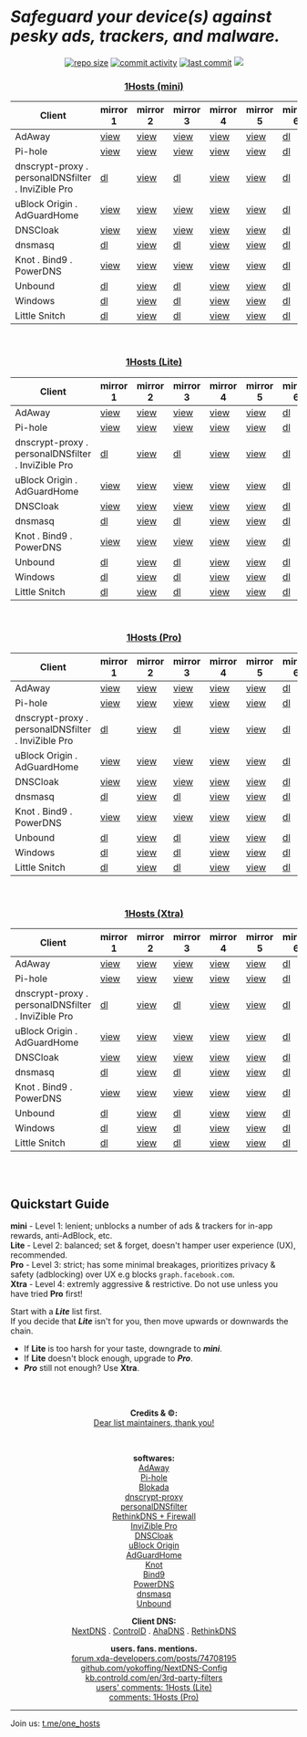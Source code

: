 # ***Safeguard your device(s) against pesky ads, trackers, and malware.***<br>
<p align="center">
    <a href="https://github.com/badmojr/1Hosts"><img src="https://img.shields.io/github/repo-size/badmojr/1Hosts?logo=adblock&style=plastic" alt="repo size"></a>
    <a href="https://github.com/badmojr/1Hosts/commits/master"><img src="https://img.shields.io/github/commit-activity/w/badmojr/1Hosts?logo=adblock&style=plastic" alt="commit activity"></a>
    <a href="https://github.com/badmojr/1Hosts/commits/master"><img src="https://badgen.net/github/last-commit/badmojr/1Hosts?label=Updated&cache=0&color=purple&icon=github" alt="last commit"></a>
    <a href="https://github.com/badmojr/1Hosts"><img src="https://hits.seeyoufarm.com/api/count/incr/badge.svg?url=https%3A%2F%2Fgithub.com%2Fbadmojr%2F1Hosts_fGHyh&count_bg=%234572CD&title_bg=%23555555&icon=&icon_color=%23E7E7E7&title=views%3A+%28today%2FTotal%29&edge_flat=false"/></a>
</p>

<h3 align="center"><id="mini"><strong><ins>1Hosts (mini)</ins></strong></h3>
<table align="center">
<thead>
<tr>
<th>Client</th>
<th>mirror 1</th>
<th>mirror 2</th>
<th>mirror 3</th>
<th>mirror 4</th>
<th>mirror 5</th>
<th>mirror 6</th>
<th>mirror 7</th>
</tr>
</thead>
<tbody>
<tr>
<td>AdAway</td>
<td><a href="https://o0.pages.dev/mini/hosts.txt">view</a></td>
<td><a href="https://badmojr.gitlab.io/1hosts/mini/hosts.txt">view</a></td>
<td><a href="https://badmojr.github.io/1Hosts/mini/hosts.txt">view</a></td>
<td><a href="https://gitlab.com/badmojr/1hosts/-/raw/main/mini/hosts.txt">view</a></td>
<td><a href="https://raw.githubusercontent.com/badmojr/1Hosts/master/mini/hosts.txt">view</a></td>
<td><a href="https://github.com/badmojr/1Hosts/releases/download/latest/1hosts-mini_hosts.txt">dl</a></td>
<td><a href="https://cdn.jsdelivr.net/gh/badmojr/1Hosts@master/mini/hosts.txt">view</a></td>
</tr>
<tr>
<td>Pi-hole</td>
<td><a href="https://o0.pages.dev/mini/domains.txt">view</a></td>
<td><a href="https://badmojr.gitlab.io/1hosts/mini/domains.txt">view</a></td>
<td><a href="https://badmojr.github.io/1Hosts/mini/domains.txt">view</a></td>
<td><a href="https://gitlab.com/badmojr/1hosts/-/raw/main/mini/domains.txt">view</a></td>
<td><a href="https://raw.githubusercontent.com/badmojr/1Hosts/master/mini/domains.txt">view</a></td>
<td><a href="https://github.com/badmojr/1Hosts/releases/download/latest/1hosts-mini_domains.txt">dl</a></td>
<td><a href="https://cdn.jsdelivr.net/gh/badmojr/1Hosts@master/mini/domains.txt">view</a></td>
</tr>
<tr>
<td>dnscrypt-proxy . personalDNSfilter . InviZible Pro</td>
<td><a href="https://o0.pages.dev/mini/domains.wildcards">dl</a></td>
<td><a href="https://badmojr.gitlab.io/1hosts/mini/domains.wildcards">view</a></td>
<td><a href="https://badmojr.github.io/1Hosts/mini/domains.wildcards">dl</a></td>
<td><a href="https://gitlab.com/badmojr/1hosts/-/raw/main/mini/domains.wildcards">view</a></td>
<td><a href="https://raw.githubusercontent.com/badmojr/1Hosts/master/mini/domains.wildcards">view</a></td>
<td><a href="https://github.com/badmojr/1Hosts/releases/download/latest/1hosts-mini_domains.wildcards">dl</a></td>
<td><a href="https://cdn.jsdelivr.net/gh/badmojr/1Hosts@master/mini/domains.wildcards">dl</a></td>
</tr>
<tr>
<td>uBlock Origin . AdGuardHome</td>
<td><a href="https://o0.pages.dev/mini/adblock.txt">view</a></td>
<td><a href="https://badmojr.gitlab.io/1hosts/mini/adblock.txt">view</a></td>
<td><a href="https://badmojr.github.io/1Hosts/mini/adblock.txt">view</a></td>
<td><a href="https://gitlab.com/badmojr/1hosts/-/raw/main/mini/adblock.txt">view</a></td>
<td><a href="https://raw.githubusercontent.com/badmojr/1Hosts/master/mini/adblock.txt">view</a></td>
<td><a href="https://github.com/badmojr/1Hosts/releases/download/latest/1hosts-mini_adblock.txt">dl</a></td>
<td><a href="https://cdn.jsdelivr.net/gh/badmojr/1Hosts@master/mini/adblock.txt">view</a></td>
</tr>
<tr>
<td>DNSCloak</td>
<td><a href="https://o0.pages.dev/mini/wildcards.txt">view</a></td>
<td><a href="https://badmojr.gitlab.io/1hosts/mini/wildcards.txt">view</a></td>
<td><a href="https://badmojr.github.io/1Hosts/mini/wildcards.txt">view</a></td>
<td><a href="https://gitlab.com/badmojr/1hosts/-/raw/main/mini/wildcards.txt">view</a></td>
<td><a href="https://raw.githubusercontent.com/badmojr/1Hosts/master/mini/wildcards.txt">view</a></td>
<td><a href="https://github.com/badmojr/1Hosts/releases/download/latest/1hosts-mini_wildcards.txt">dl</a></td>
<td><a href="https://cdn.jsdelivr.net/gh/badmojr/1Hosts@master/mini/wildcards.txt">view</a></td>
</tr>
<tr>
<td>dnsmasq</td>
<td><a href="https://o0.pages.dev/mini/dnsmasq.conf">dl</a></td>
<td><a href="https://badmojr.gitlab.io/1hosts/mini/dnsmasq.conf">view</a></td>
<td><a href="https://badmojr.github.io/1Hosts/mini/dnsmasq.conf">dl</a></td>
<td><a href="https://gitlab.com/badmojr/1hosts/-/raw/main/mini/dnsmasq.conf">view</a></td>
<td><a href="https://raw.githubusercontent.com/badmojr/1Hosts/master/mini/dnsmasq.conf">view</a></td>
<td><a href="https://github.com/badmojr/1Hosts/releases/download/latest/1hosts-mini_dnsmasq.conf">dl</a></td>
<td><a href="https://cdn.jsdelivr.net/gh/badmojr/1Hosts@master/mini/dnsmasq.conf">view</a></td>
</tr>
<tr>
<td>Knot . Bind9 . PowerDNS</td>
<td><a href="https://o0.pages.dev/mini/rpz.txt">view</a></td>
<td><a href="https://badmojr.gitlab.io/1hosts/mini/rpz.txt">view</a></td>
<td><a href="https://badmojr.github.io/1Hosts/mini/rpz.txt">view</a></td>
<td><a href="https://gitlab.com/badmojr/1hosts/-/raw/main/mini/rpz.txt">view</a></td>
<td><a href="https://raw.githubusercontent.com/badmojr/1Hosts/master/mini/rpz.txt">view</a></td>
<td><a href="https://github.com/badmojr/1Hosts/releases/download/latest/1hosts-mini_rpz.txt">dl</a></td>
<td><a href="https://cdn.jsdelivr.net/gh/badmojr/1Hosts@master/mini/rpz.txt">view</a></td>
</tr>
<tr>
<td>Unbound</td>
<td><a href="https://o0.pages.dev/mini/unbound.conf">dl</a></td>
<td><a href="https://badmojr.gitlab.io/1hosts/mini/unbound.conf">view</a></td>
<td><a href="https://badmojr.github.io/1Hosts/mini/unbound.conf">dl</a></td>
<td><a href="https://gitlab.com/badmojr/1hosts/-/raw/main/mini/unbound.conf">view</a></td>
<td><a href="https://raw.githubusercontent.com/badmojr/1Hosts/master/mini/unbound.conf">view</a></td>
<td><a href="https://github.com/badmojr/1Hosts/releases/download/latest/1hosts-mini_unbound.conf">dl</a></td>
<td><a href="https://cdn.jsdelivr.net/gh/badmojr/1Hosts@master/mini/unbound.conf">view</a></td>
</tr>
<tr>
<td>Windows</td>
<td><a href="https://o0.pages.dev/mini/hosts.win">dl</a></td>
<td><a href="https://badmojr.gitlab.io/1hosts/mini/hosts.win">view</a></td>
<td><a href="https://badmojr.github.io/1Hosts/mini/hosts.win">dl</a></td>
<td><a href="https://gitlab.com/badmojr/1hosts/-/raw/main/mini/hosts.win">view</a></td>
<td><a href="https://raw.githubusercontent.com/badmojr/1Hosts/master/mini/hosts.win">view</a></td>
<td><a href="https://github.com/badmojr/1Hosts/releases/download/latest/1hosts-mini_hosts.win">dl</a></td>
<td><a href="https://cdn.jsdelivr.net/gh/badmojr/1Hosts@master/mini/hosts.win">dl</a></td>
</tr>
<tr>
<td>Little Snitch</td>
<td><a href="https://o0.pages.dev/mini/snitch.rules">dl</a></td>
<td><a href="https://badmojr.gitlab.io/1hosts/mini/snitch.rules">view</a></td>
<td><a href="https://badmojr.github.io/1Hosts/mini/snitch.rules">dl</a></td>
<td><a href="https://gitlab.com/badmojr/1hosts/-/raw/main/mini/snitch.rules">view</a></td>
<td><a href="https://raw.githubusercontent.com/badmojr/1Hosts/master/mini/snitch.rules">view</a></td>
<td><a href="https://github.com/badmojr/1Hosts/releases/download/latest/1hosts-mini_snitch.rules">dl</a></td>
<td><a href="https://cdn.jsdelivr.net/gh/badmojr/1Hosts@master/mini/snitch.rules">dl</a></td>
</tr>
</tbody>
</table>
<br>



<h3 align="center"><id="Lite"><strong><ins>1Hosts (Lite)</ins></strong></h3>
<table align="center">
<thead>
<tr>
<th>Client</th>
<th>mirror 1</th>
<th>mirror 2</th>
<th>mirror 3</th>
<th>mirror 4</th>
<th>mirror 5</th>
<th>mirror 6</th>
<th>mirror 7</th>
</tr>
</thead>
<tbody>
<tr>
<td>AdAway</td>
<td><a href="https://o0.pages.dev/Lite/hosts.txt">view</a></td>
<td><a href="https://badmojr.gitlab.io/1hosts/Lite/hosts.txt">view</a></td>
<td><a href="https://badmojr.github.io/1Hosts/Lite/hosts.txt">view</a></td>
<td><a href="https://gitlab.com/badmojr/1hosts/-/raw/main/Lite/hosts.txt">view</a></td>
<td><a href="https://raw.githubusercontent.com/badmojr/1Hosts/master/Lite/hosts.txt">view</a></td>
<td><a href="https://github.com/badmojr/1Hosts/releases/download/latest/1hosts-Lite_hosts.txt">dl</a></td>
<td><a href="https://cdn.jsdelivr.net/gh/badmojr/1Hosts@master/Lite/hosts.txt">view</a></td>
</tr>
<tr>
<td>Pi-hole</td>
<td><a href="https://o0.pages.dev/Lite/domains.txt">view</a></td>
<td><a href="https://badmojr.gitlab.io/1hosts/Lite/domains.txt">view</a></td>
<td><a href="https://badmojr.github.io/1Hosts/Lite/domains.txt">view</a></td>
<td><a href="https://gitlab.com/badmojr/1hosts/-/raw/main/Lite/domains.txt">view</a></td>
<td><a href="https://raw.githubusercontent.com/badmojr/1Hosts/master/Lite/domains.txt">view</a></td>
<td><a href="https://github.com/badmojr/1Hosts/releases/download/latest/1hosts-Lite_domains.txt">dl</a></td>
<td><a href="https://cdn.jsdelivr.net/gh/badmojr/1Hosts@master/Lite/domains.txt">view</a></td>
</tr>
<tr>
<td>dnscrypt-proxy . personalDNSfilter . InviZible Pro</td>
<td><a href="https://o0.pages.dev/Lite/domains.wildcards">dl</a></td>
<td><a href="https://badmojr.gitlab.io/1hosts/Lite/domains.wildcards">view</a></td>
<td><a href="https://badmojr.github.io/1Hosts/Lite/domains.wildcards">dl</a></td>
<td><a href="https://gitlab.com/badmojr/1hosts/-/raw/main/Lite/domains.wildcards">view</a></td>
<td><a href="https://raw.githubusercontent.com/badmojr/1Hosts/master/Lite/domains.wildcards">view</a></td>
<td><a href="https://github.com/badmojr/1Hosts/releases/download/latest/1hosts-Lite_domains.wildcards">dl</a></td>
<td><a href="https://cdn.jsdelivr.net/gh/badmojr/1Hosts@master/Lite/domains.wildcards">dl</a></td>
</tr>
<tr>
<td>uBlock Origin . AdGuardHome</td>
<td><a href="https://o0.pages.dev/Lite/adblock.txt">view</a></td>
<td><a href="https://badmojr.gitlab.io/1hosts/Lite/adblock.txt">view</a></td>
<td><a href="https://badmojr.github.io/1Hosts/Lite/adblock.txt">view</a></td>
<td><a href="https://gitlab.com/badmojr/1hosts/-/raw/main/Lite/adblock.txt">view</a></td>
<td><a href="https://raw.githubusercontent.com/badmojr/1Hosts/master/Lite/adblock.txt">view</a></td>
<td><a href="https://github.com/badmojr/1Hosts/releases/download/latest/1hosts-Lite_adblock.txt">dl</a></td>
<td><a href="https://cdn.jsdelivr.net/gh/badmojr/1Hosts@master/Lite/adblock.txt">view</a></td>
</tr>
<tr>
<td>DNSCloak</td>
<td><a href="https://o0.pages.dev/Lite/wildcards.txt">view</a></td>
<td><a href="https://badmojr.gitlab.io/1hosts/Lite/wildcards.txt">view</a></td>
<td><a href="https://badmojr.github.io/1Hosts/Lite/wildcards.txt">view</a></td>
<td><a href="https://gitlab.com/badmojr/1hosts/-/raw/main/Lite/wildcards.txt">view</a></td>
<td><a href="https://raw.githubusercontent.com/badmojr/1Hosts/master/Lite/wildcards.txt">view</a></td>
<td><a href="https://github.com/badmojr/1Hosts/releases/download/latest/1hosts-Lite_wildcards.txt">dl</a></td>
<td><a href="https://cdn.jsdelivr.net/gh/badmojr/1Hosts@master/Lite/wildcards.txt">view</a></td>
</tr>
<tr>
<td>dnsmasq</td>
<td><a href="https://o0.pages.dev/Lite/dnsmasq.conf">dl</a></td>
<td><a href="https://badmojr.gitlab.io/1hosts/Lite/dnsmasq.conf">view</a></td>
<td><a href="https://badmojr.github.io/1Hosts/Lite/dnsmasq.conf">dl</a></td>
<td><a href="https://gitlab.com/badmojr/1hosts/-/raw/main/Lite/dnsmasq.conf">view</a></td>
<td><a href="https://raw.githubusercontent.com/badmojr/1Hosts/master/Lite/dnsmasq.conf">view</a></td>
<td><a href="https://github.com/badmojr/1Hosts/releases/download/latest/1hosts-Lite_dnsmasq.conf">dl</a></td>
<td><a href="https://cdn.jsdelivr.net/gh/badmojr/1Hosts@master/Lite/dnsmasq.conf">view</a></td>
</tr>
<tr>
<td>Knot . Bind9 . PowerDNS</td>
<td><a href="https://o0.pages.dev/Lite/rpz.txt">view</a></td>
<td><a href="https://badmojr.gitlab.io/1hosts/Lite/rpz.txt">view</a></td>
<td><a href="https://badmojr.github.io/1Hosts/Lite/rpz.txt">view</a></td>
<td><a href="https://gitlab.com/badmojr/1hosts/-/raw/main/Lite/rpz.txt">view</a></td>
<td><a href="https://raw.githubusercontent.com/badmojr/1Hosts/master/Lite/rpz.txt">view</a></td>
<td><a href="https://github.com/badmojr/1Hosts/releases/download/latest/1hosts-Lite_rpz.txt">dl</a></td>
<td><a href="https://cdn.jsdelivr.net/gh/badmojr/1Hosts@master/Lite/rpz.txt">view</a></td>
</tr>
<tr>
<td>Unbound</td>
<td><a href="https://o0.pages.dev/Lite/unbound.conf">dl</a></td>
<td><a href="https://badmojr.gitlab.io/1hosts/Lite/unbound.conf">view</a></td>
<td><a href="https://badmojr.github.io/1Hosts/Lite/unbound.conf">dl</a></td>
<td><a href="https://gitlab.com/badmojr/1hosts/-/raw/main/Lite/unbound.conf">view</a></td>
<td><a href="https://raw.githubusercontent.com/badmojr/1Hosts/master/Lite/unbound.conf">view</a></td>
<td><a href="https://github.com/badmojr/1Hosts/releases/download/latest/1hosts-Lite_unbound.conf">dl</a></td>
<td><a href="https://cdn.jsdelivr.net/gh/badmojr/1Hosts@master/Lite/unbound.conf">view</a></td>
</tr>
<tr>
<td>Windows</td>
<td><a href="https://o0.pages.dev/Lite/hosts.win">dl</a></td>
<td><a href="https://badmojr.gitlab.io/1hosts/Lite/hosts.win">view</a></td>
<td><a href="https://badmojr.github.io/1Hosts/Lite/hosts.win">dl</a></td>
<td><a href="https://gitlab.com/badmojr/1hosts/-/raw/main/Lite/hosts.win">view</a></td>
<td><a href="https://raw.githubusercontent.com/badmojr/1Hosts/master/Lite/hosts.win">view</a></td>
<td><a href="https://github.com/badmojr/1Hosts/releases/download/latest/1hosts-Lite_hosts.win">dl</a></td>
<td><a href="https://cdn.jsdelivr.net/gh/badmojr/1Hosts@master/Lite/hosts.win">dl</a></td>
</tr>
<tr>
<td>Little Snitch</td>
<td><a href="https://o0.pages.dev/Lite/snitch.rules">dl</a></td>
<td><a href="https://badmojr.gitlab.io/1hosts/Lite/snitch.rules">view</a></td>
<td><a href="https://badmojr.github.io/1Hosts/Lite/snitch.rules">dl</a></td>
<td><a href="https://gitlab.com/badmojr/1hosts/-/raw/main/Lite/snitch.rules">view</a></td>
<td><a href="https://raw.githubusercontent.com/badmojr/1Hosts/master/Lite/snitch.rules">view</a></td>
<td><a href="https://github.com/badmojr/1Hosts/releases/download/latest/1hosts-Lite_snitch.rules">dl</a></td>
<td><a href="https://cdn.jsdelivr.net/gh/badmojr/1Hosts@master/Lite/snitch.rules">dl</a></td>
</tr>
</tbody>
</table>
<br>



<h3 align="center"><id="Pro"><strong><ins>1Hosts (Pro)</ins></strong></h3>
<table align="center">
<thead>
<tr>
<th>Client</th>
<th>mirror 1</th>
<th>mirror 2</th>
<th>mirror 3</th>
<th>mirror 4</th>
<th>mirror 5</th>
<th>mirror 6</th>
<th>mirror 7</th>
</tr>
</thead>
<tbody>
<tr>
<td>AdAway</td>
<td><a href="https://o0.pages.dev/Pro/hosts.txt">view</a></td>
<td><a href="https://badmojr.gitlab.io/1hosts/Pro/hosts.txt">view</a></td>
<td><a href="https://badmojr.github.io/1Hosts/Pro/hosts.txt">view</a></td>
<td><a href="https://gitlab.com/badmojr/1hosts/-/raw/main/Pro/hosts.txt">view</a></td>
<td><a href="https://raw.githubusercontent.com/badmojr/1Hosts/master/Pro/hosts.txt">view</a></td>
<td><a href="https://github.com/badmojr/1Hosts/releases/download/latest/1hosts-Pro_hosts.txt">dl</a></td>
<td><a href="https://cdn.jsdelivr.net/gh/badmojr/1Hosts@master/Pro/hosts.txt">view</a></td>
</tr>
<tr>
<td>Pi-hole</td>
<td><a href="https://o0.pages.dev/Pro/domains.txt">view</a></td>
<td><a href="https://badmojr.gitlab.io/1hosts/Pro/domains.txt">view</a></td>
<td><a href="https://badmojr.github.io/1Hosts/Pro/domains.txt">view</a></td>
<td><a href="https://gitlab.com/badmojr/1hosts/-/raw/main/Pro/domains.txt">view</a></td>
<td><a href="https://raw.githubusercontent.com/badmojr/1Hosts/master/Pro/domains.txt">view</a></td>
<td><a href="https://github.com/badmojr/1Hosts/releases/download/latest/1hosts-Pro_domains.txt">dl</a></td>
<td><a href="https://cdn.jsdelivr.net/gh/badmojr/1Hosts@master/Pro/domains.txt">view</a></td>
</tr>
<tr>
<td>dnscrypt-proxy . personalDNSfilter . InviZible Pro</td>
<td><a href="https://o0.pages.dev/Pro/domains.wildcards">dl</a></td>
<td><a href="https://badmojr.gitlab.io/1hosts/Pro/domains.wildcards">view</a></td>
<td><a href="https://badmojr.github.io/1Hosts/Pro/domains.wildcards">dl</a></td>
<td><a href="https://gitlab.com/badmojr/1hosts/-/raw/main/Pro/domains.wildcards">view</a></td>
<td><a href="https://raw.githubusercontent.com/badmojr/1Hosts/master/Pro/domains.wildcards">view</a></td>
<td><a href="https://github.com/badmojr/1Hosts/releases/download/latest/1hosts-Pro_domains.wildcards">dl</a></td>
<td><a href="https://cdn.jsdelivr.net/gh/badmojr/1Hosts@master/Pro/domains.wildcards">dl</a></td>
</tr>
<tr>
<td>uBlock Origin . AdGuardHome</td>
<td><a href="https://o0.pages.dev/Pro/adblock.txt">view</a></td>
<td><a href="https://badmojr.gitlab.io/1hosts/Pro/adblock.txt">view</a></td>
<td><a href="https://badmojr.github.io/1Hosts/Pro/adblock.txt">view</a></td>
<td><a href="https://gitlab.com/badmojr/1hosts/-/raw/main/Pro/adblock.txt">view</a></td>
<td><a href="https://raw.githubusercontent.com/badmojr/1Hosts/master/Pro/adblock.txt">view</a></td>
<td><a href="https://github.com/badmojr/1Hosts/releases/download/latest/1hosts-Pro_adblock.txt">dl</a></td>
<td><a href="https://cdn.jsdelivr.net/gh/badmojr/1Hosts@master/Pro/adblock.txt">view</a></td>
</tr>
<tr>
<td>DNSCloak</td>
<td><a href="https://o0.pages.dev/Pro/wildcards.txt">view</a></td>
<td><a href="https://badmojr.gitlab.io/1hosts/Pro/wildcards.txt">view</a></td>
<td><a href="https://badmojr.github.io/1Hosts/Pro/wildcards.txt">view</a></td>
<td><a href="https://gitlab.com/badmojr/1hosts/-/raw/main/Pro/wildcards.txt">view</a></td>
<td><a href="https://raw.githubusercontent.com/badmojr/1Hosts/master/Pro/wildcards.txt">view</a></td>
<td><a href="https://github.com/badmojr/1Hosts/releases/download/latest/1hosts-Pro_wildcards.txt">dl</a></td>
<td><a href="https://cdn.jsdelivr.net/gh/badmojr/1Hosts@master/Pro/wildcards.txt">view</a></td>
</tr>
<tr>
<td>dnsmasq</td>
<td><a href="https://o0.pages.dev/Pro/dnsmasq.conf">dl</a></td>
<td><a href="https://badmojr.gitlab.io/1hosts/Pro/dnsmasq.conf">view</a></td>
<td><a href="https://badmojr.github.io/1Hosts/Pro/dnsmasq.conf">dl</a></td>
<td><a href="https://gitlab.com/badmojr/1hosts/-/raw/main/Pro/dnsmasq.conf">view</a></td>
<td><a href="https://raw.githubusercontent.com/badmojr/1Hosts/master/Pro/dnsmasq.conf">view</a></td>
<td><a href="https://github.com/badmojr/1Hosts/releases/download/latest/1hosts-Pro_dnsmasq.conf">dl</a></td>
<td><a href="https://cdn.jsdelivr.net/gh/badmojr/1Hosts@master/Pro/dnsmasq.conf">view</a></td>
</tr>
<tr>
<td>Knot . Bind9 . PowerDNS</td>
<td><a href="https://o0.pages.dev/Pro/rpz.txt">view</a></td>
<td><a href="https://badmojr.gitlab.io/1hosts/Pro/rpz.txt">view</a></td>
<td><a href="https://badmojr.github.io/1Hosts/Pro/rpz.txt">view</a></td>
<td><a href="https://gitlab.com/badmojr/1hosts/-/raw/main/Pro/rpz.txt">view</a></td>
<td><a href="https://raw.githubusercontent.com/badmojr/1Hosts/master/Pro/rpz.txt">view</a></td>
<td><a href="https://github.com/badmojr/1Hosts/releases/download/latest/1hosts-Pro_rpz.txt">dl</a></td>
<td><a href="https://cdn.jsdelivr.net/gh/badmojr/1Hosts@master/Pro/rpz.txt">view</a></td>
</tr>
<tr>
<td>Unbound</td>
<td><a href="https://o0.pages.dev/Pro/unbound.conf">dl</a></td>
<td><a href="https://badmojr.gitlab.io/1hosts/Pro/unbound.conf">view</a></td>
<td><a href="https://badmojr.github.io/1Hosts/Pro/unbound.conf">dl</a></td>
<td><a href="https://gitlab.com/badmojr/1hosts/-/raw/main/Pro/unbound.conf">view</a></td>
<td><a href="https://raw.githubusercontent.com/badmojr/1Hosts/master/Pro/unbound.conf">view</a></td>
<td><a href="https://github.com/badmojr/1Hosts/releases/download/latest/1hosts-Pro_unbound.conf">dl</a></td>
<td><a href="https://cdn.jsdelivr.net/gh/badmojr/1Hosts@master/Pro/unbound.conf">view</a></td>
</tr>
<tr>
<td>Windows</td>
<td><a href="https://o0.pages.dev/Pro/hosts.win">dl</a></td>
<td><a href="https://badmojr.gitlab.io/1hosts/Pro/hosts.win">view</a></td>
<td><a href="https://badmojr.github.io/1Hosts/Pro/hosts.win">dl</a></td>
<td><a href="https://gitlab.com/badmojr/1hosts/-/raw/main/Pro/hosts.win">view</a></td>
<td><a href="https://raw.githubusercontent.com/badmojr/1Hosts/master/Pro/hosts.win">view</a></td>
<td><a href="https://github.com/badmojr/1Hosts/releases/download/latest/1hosts-Pro_hosts.win">dl</a></td>
<td><a href="https://cdn.jsdelivr.net/gh/badmojr/1Hosts@master/Pro/hosts.win">dl</a></td>
</tr>
<tr>
<td>Little Snitch</td>
<td><a href="https://o0.pages.dev/Pro/snitch.rules">dl</a></td>
<td><a href="https://badmojr.gitlab.io/1hosts/Pro/snitch.rules">view</a></td>
<td><a href="https://badmojr.github.io/1Hosts/Pro/snitch.rules">dl</a></td>
<td><a href="https://gitlab.com/badmojr/1hosts/-/raw/main/Pro/snitch.rules">view</a></td>
<td><a href="https://raw.githubusercontent.com/badmojr/1Hosts/master/Pro/snitch.rules">view</a></td>
<td><a href="https://github.com/badmojr/1Hosts/releases/download/latest/1hosts-Pro_snitch.rules">dl</a></td>
<td><a href="https://cdn.jsdelivr.net/gh/badmojr/1Hosts@master/Pro/snitch.rules">dl</a></td>
</tr>
</tbody>
</table>
<br>



<h3 align="center"><id="Xtra"><strong><ins>1Hosts (Xtra)</ins></strong></h3>
<table align="center">
<thead>
<tr>
<th>Client</th>
<th>mirror 1</th>
<th>mirror 2</th>
<th>mirror 3</th>
<th>mirror 4</th>
<th>mirror 5</th>
<th>mirror 6</th>
<th>mirror 7</th>
</tr>
</thead>
<tbody>
<tr>
<td>AdAway</td>
<td><a href="https://o0.pages.dev/Xtra/hosts.txt">view</a></td>
<td><a href="https://badmojr.gitlab.io/1hosts/Xtra/hosts.txt">view</a></td>
<td><a href="https://badmojr.github.io/1Hosts/Xtra/hosts.txt">view</a></td>
<td><a href="https://gitlab.com/badmojr/1hosts/-/raw/main/Xtra/hosts.txt">view</a></td>
<td><a href="https://raw.githubusercontent.com/badmojr/1Hosts/master/Xtra/hosts.txt">view</a></td>
<td><a href="https://github.com/badmojr/1Hosts/releases/download/latest/1hosts-Xtra_hosts.txt">dl</a></td>
<td><a href="https://cdn.jsdelivr.net/gh/badmojr/1Hosts@master/Xtra/hosts.txt">view</a></td>
</tr>
<tr>
<td>Pi-hole</td>
<td><a href="https://o0.pages.dev/Xtra/domains.txt">view</a></td>
<td><a href="https://badmojr.gitlab.io/1hosts/Xtra/domains.txt">view</a></td>
<td><a href="https://badmojr.github.io/1Hosts/Xtra/domains.txt">view</a></td>
<td><a href="https://gitlab.com/badmojr/1hosts/-/raw/main/Xtra/domains.txt">view</a></td>
<td><a href="https://raw.githubusercontent.com/badmojr/1Hosts/master/Xtra/domains.txt">view</a></td>
<td><a href="https://github.com/badmojr/1Hosts/releases/download/latest/1hosts-Xtra_domains.txt">dl</a></td>
<td><a href="https://cdn.jsdelivr.net/gh/badmojr/1Hosts@master/Xtra/domains.txt">view</a></td>
</tr>
<tr>
<td>dnscrypt-proxy . personalDNSfilter . InviZible Pro</td>
<td><a href="https://o0.pages.dev/Xtra/domains.wildcards">dl</a></td>
<td><a href="https://badmojr.gitlab.io/1hosts/Xtra/domains.wildcards">view</a></td>
<td><a href="https://badmojr.github.io/1Hosts/Xtra/domains.wildcards">dl</a></td>
<td><a href="https://gitlab.com/badmojr/1hosts/-/raw/main/Xtra/domains.wildcards">view</a></td>
<td><a href="https://raw.githubusercontent.com/badmojr/1Hosts/master/Xtra/domains.wildcards">view</a></td>
<td><a href="https://github.com/badmojr/1Hosts/releases/download/latest/1hosts-Xtra_domains.wildcards">dl</a></td>
<td><a href="https://cdn.jsdelivr.net/gh/badmojr/1Hosts@master/Xtra/domains.wildcards">dl</a></td>
</tr>
<tr>
<td>uBlock Origin . AdGuardHome</td>
<td><a href="https://o0.pages.dev/Xtra/adblock.txt">view</a></td>
<td><a href="https://badmojr.gitlab.io/1hosts/Xtra/adblock.txt">view</a></td>
<td><a href="https://badmojr.github.io/1Hosts/Xtra/adblock.txt">view</a></td>
<td><a href="https://gitlab.com/badmojr/1hosts/-/raw/main/Xtra/adblock.txt">view</a></td>
<td><a href="https://raw.githubusercontent.com/badmojr/1Hosts/master/Xtra/adblock.txt">view</a></td>
<td><a href="https://github.com/badmojr/1Hosts/releases/download/latest/1hosts-Xtra_adblock.txt">dl</a></td>
<td><a href="https://cdn.jsdelivr.net/gh/badmojr/1Hosts@master/Xtra/adblock.txt">view</a></td>
</tr>
<tr>
<td>DNSCloak</td>
<td><a href="https://o0.pages.dev/Xtra/wildcards.txt">view</a></td>
<td><a href="https://badmojr.gitlab.io/1hosts/Xtra/wildcards.txt">view</a></td>
<td><a href="https://badmojr.github.io/1Hosts/Xtra/wildcards.txt">view</a></td>
<td><a href="https://gitlab.com/badmojr/1hosts/-/raw/main/Xtra/wildcards.txt">view</a></td>
<td><a href="https://raw.githubusercontent.com/badmojr/1Hosts/master/Xtra/wildcards.txt">view</a></td>
<td><a href="https://github.com/badmojr/1Hosts/releases/download/latest/1hosts-Xtra_wildcards.txt">dl</a></td>
<td><a href="https://cdn.jsdelivr.net/gh/badmojr/1Hosts@master/Xtra/wildcards.txt">view</a></td>
</tr>
<tr>
<td>dnsmasq</td>
<td><a href="https://o0.pages.dev/Xtra/dnsmasq.conf">dl</a></td>
<td><a href="https://badmojr.gitlab.io/1hosts/Xtra/dnsmasq.conf">view</a></td>
<td><a href="https://badmojr.github.io/1Hosts/Xtra/dnsmasq.conf">dl</a></td>
<td><a href="https://gitlab.com/badmojr/1hosts/-/raw/main/Xtra/dnsmasq.conf">view</a></td>
<td><a href="https://raw.githubusercontent.com/badmojr/1Hosts/master/Xtra/dnsmasq.conf">view</a></td>
<td><a href="https://github.com/badmojr/1Hosts/releases/download/latest/1hosts-Xtra_dnsmasq.conf">dl</a></td>
<td><a href="https://cdn.jsdelivr.net/gh/badmojr/1Hosts@master/Xtra/dnsmasq.conf">view</a></td>
</tr>
<tr>
<td>Knot . Bind9 . PowerDNS</td>
<td><a href="https://o0.pages.dev/Xtra/rpz.txt">view</a></td>
<td><a href="https://badmojr.gitlab.io/1hosts/Xtra/rpz.txt">view</a></td>
<td><a href="https://badmojr.github.io/1Hosts/Xtra/rpz.txt">view</a></td>
<td><a href="https://gitlab.com/badmojr/1hosts/-/raw/main/Xtra/rpz.txt">view</a></td>
<td><a href="https://raw.githubusercontent.com/badmojr/1Hosts/master/Xtra/rpz.txt">view</a></td>
<td><a href="https://github.com/badmojr/1Hosts/releases/download/latest/1hosts-Xtra_rpz.txt">dl</a></td>
<td><a href="https://cdn.jsdelivr.net/gh/badmojr/1Hosts@master/Xtra/rpz.txt">view</a></td>
</tr>
<tr>
<td>Unbound</td>
<td><a href="https://o0.pages.dev/Xtra/unbound.conf">dl</a></td>
<td><a href="https://badmojr.gitlab.io/1hosts/Xtra/unbound.conf">view</a></td>
<td><a href="https://badmojr.github.io/1Hosts/Xtra/unbound.conf">dl</a></td>
<td><a href="https://gitlab.com/badmojr/1hosts/-/raw/main/Xtra/unbound.conf">view</a></td>
<td><a href="https://raw.githubusercontent.com/badmojr/1Hosts/master/Xtra/unbound.conf">view</a></td>
<td><a href="https://github.com/badmojr/1Hosts/releases/download/latest/1hosts-Xtra_unbound.conf">dl</a></td>
<td><a href="https://cdn.jsdelivr.net/gh/badmojr/1Hosts@master/Xtra/unbound.conf">view</a></td>
</tr>
<tr>
<td>Windows</td>
<td><a href="https://o0.pages.dev/Xtra/hosts.win">dl</a></td>
<td><a href="https://badmojr.gitlab.io/1hosts/Xtra/hosts.win">view</a></td>
<td><a href="https://badmojr.github.io/1Hosts/Xtra/hosts.win">dl</a></td>
<td><a href="https://gitlab.com/badmojr/1hosts/-/raw/main/Xtra/hosts.win">view</a></td>
<td><a href="https://raw.githubusercontent.com/badmojr/1Hosts/master/Xtra/hosts.win">view</a></td>
<td><a href="https://github.com/badmojr/1Hosts/releases/download/latest/1hosts-Xtra_hosts.win">dl</a></td>
<td><a href="https://cdn.jsdelivr.net/gh/badmojr/1Hosts@master/Xtra/hosts.win">dl</a></td>
</tr>
<tr>
<td>Little Snitch</td>
<td><a href="https://o0.pages.dev/Xtra/snitch.rules">dl</a></td>
<td><a href="https://badmojr.gitlab.io/1hosts/Xtra/snitch.rules">view</a></td>
<td><a href="https://badmojr.github.io/1Hosts/Xtra/snitch.rules">dl</a></td>
<td><a href="https://gitlab.com/badmojr/1hosts/-/raw/main/Xtra/snitch.rules">view</a></td>
<td><a href="https://raw.githubusercontent.com/badmojr/1Hosts/master/Xtra/snitch.rules">view</a></td>
<td><a href="https://github.com/badmojr/1Hosts/releases/download/latest/1hosts-Xtra_snitch.rules">dl</a></td>
<td><a href="https://cdn.jsdelivr.net/gh/badmojr/1Hosts@master/Xtra/snitch.rules">dl</a></td>
</tr>
</tbody>
</table>
<br>
<br>

**Quickstart Guide**<br>
----------------
**mini** - Level 1: lenient; unblocks a number of ads & trackers for in-app rewards, anti-AdBlock, etc.<br>
**Lite** - Level 2: balanced; set & forget, doesn't hamper user experience (UX), recommended.<br>
**Pro**   - Level 3:  strict; has some minimal breakages, prioritizes privacy & safety (adblocking) over UX e.g blocks `graph.facebook.com`.<br>
**Xtra** - Level 4: extremly aggressive & restrictive. Do not use unless you have tried **Pro** first!<br>

Start with a ***Lite*** list first.<br>
If you decide that ***Lite*** isn't for you, then move upwards or downwards the chain.<br>

- If **Lite** is too harsh for your taste, downgrade to ***mini***.<br>
- If **Lite** doesn't block enough, upgrade to ***Pro***.<br>
- ***Pro*** still not enough? Use **Xtra**.<br>
<br>
<br>
<p align="center"><strong>Credits & ©:</strong> <br>
  <a href="./-data/lists/assets.txt">Dear list maintainers, thank you!</a> <br></p><br>
  
<p align="center"><strong>softwares:</strong> <br>
<a href="https://adaway.org/">AdAway</a> <br>
<a href="https://pi-hole.net/">Pi-hole</a> <br>
<a href="https://blokada.org/">Blokada</a> <br>
<a href="https://www.dnscrypt.org/">dnscrypt-proxy</a> <br>
<a href="https://www.zenz-solutions.de/personaldnsfilter-wp/">personalDNSfilter</a> <br>
<a href="https://rethinkfirewall.com/">RethinkDNS + Firewall</a> <br>
<a href="https://invizible.net/en/">InviZible Pro</a> <br>
<a href="https://apps.apple.com/us/app/dnscloak-secure-dns-client/id1452162351">DNSCloak</a> <br>
<a href="https://github.com/gorhill/uBlock#installation">uBlock Origin</a> <br>
<a href="https://adguard.com/en/adguard-home/overview.html?aid=31921">AdGuardHome</a> <br>
<a href="https://knot-resolver.cz/">Knot</a> <br>
<a href="https://www.isc.org/bind/">Bind9</a> <br>
<a href="https://www.powerdns.com/recursor.html">PowerDNS</a> <br>
<a href="http://www.thekelleys.org.uk/dnsmasq/doc.html">dnsmasq</a> <br>
<a href="https://nlnetlabs.nl/projects/unbound/about/">Unbound</a> <br>
</p>

<p align="center"><strong>Client DNS:</strong> <br>
  <a href="https://my.nextdns.io/start">NextDNS</a> . 
  <a href="https://controld.com/">ControlD</a> . 
  <a href="https://blitz.ahadns.com/">AhaDNS</a> . 
  <a href="https://rethinkdns.com">RethinkDNS</a>
</p>

<p align="center"><strong>users. fans. mentions.</strong> <br>
<a href="https://forum.xda-developers.com/posts/74708195">forum.xda-developers.com/posts/74708195</a> <br>
<a href="https://github.com/yokoffing/NextDNS-Config">github.com/yokoffing/NextDNS-Config</a> <br>
<a href="https://kb.controld.com/en/3rd-party-filters">kb.controld.com/en/3rd-party-filters</a> <br>
<a href="https://socialgrep.com/search?query=1hosts%2Clite">users' comments: 1Hosts (Lite)</a> <br>
<a href="https://socialgrep.com/search?query=1hosts%2Cpro">comments: 1Hosts (Pro)</a> <br>
</p>

----------------
Join us: [t.me/one_hosts](https://t.me/one_hosts)
